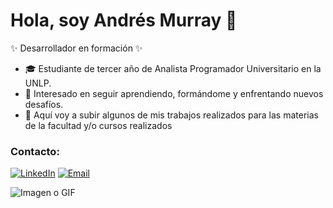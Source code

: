 # Hola, soy Andrés Murray 👋

✨ Desarrollador en formación ✨

- 🎓 Estudiante de tercer año de Analista Programador Universitario en la UNLP.
- 🚀 Interesado en seguir aprendiendo, formándome y enfrentando nuevos desafíos.
- 📂 Aquí voy a subir algunos de mis trabajos realizados para las materias de la facultad y/o cursos realizados


### Contacto:
[![LinkedIn](https://img.shields.io/badge/LinkedIn-Perfil-blue?logo=linkedin)](https://www.linkedin.com/in/andresmurray/)
[![Email](https://img.shields.io/badge/Email-Correo-red?logo=gmail)](mailto:andymurray99@hotmail.com)

![Imagen o GIF](https://media.giphy.com/media/dWesBcTLavkZuG35MI/giphy.gif)
